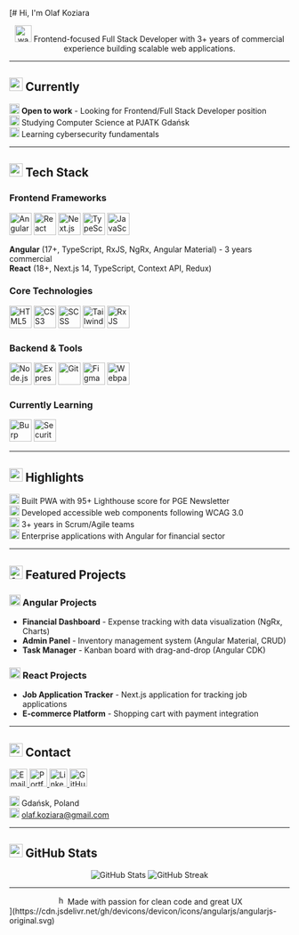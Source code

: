 [# Hi, I'm Olaf Koziara

<div align="center">
  <img src="./icons/wave.svg" width="30" height="30" alt="wave"/> 
  Frontend-focused Full Stack Developer with 3+ years of commercial experience building scalable web applications.
</div>

---

## <img src="./icons/rocket.svg" width="24" height="24" alt="rocket"/> Currently

<img src="./icons/search.svg" width="18" height="18" alt="search"/> **Open to work** - Looking for Frontend/Full Stack Developer position  
<img src="./icons/book.svg" width="18" height="18" alt="book"/> Studying Computer Science at PJATK Gdańsk  
<img src="./icons/growth.svg" width="18" height="18" alt="growth"/> Learning cybersecurity fundamentals

---

## <img src="./icons/code.svg" width="24" height="24" alt="code"/> Tech Stack

### Frontend Frameworks
<p align="left">
  <img src="./icons/angular.svg" width="40" height="40" alt="Angular"/> 
  <img src="./icons/react.svg" width="40" height="40" alt="React"/> 
  <img src="./icons/nextjs.svg" width="40" height="40" alt="Next.js"/> 
  <img src="./icons/typescript.svg" width="40" height="40" alt="TypeScript"/> 
  <img src="./icons/javascript.svg" width="40" height="40" alt="JavaScript"/>
</p>

**Angular** (17+, TypeScript, RxJS, NgRx, Angular Material) - 3 years commercial  
**React** (18+, Next.js 14, TypeScript, Context API, Redux)

### Core Technologies
<p align="left">
  <img src="./icons/html.svg" width="40" height="40" alt="HTML5"/> 
  <img src="./icons/css.svg" width="40" height="40" alt="CSS3"/> 
  <img src="./icons/sass.svg" width="40" height="40" alt="SCSS"/> 
  <img src="./icons/tailwind.svg" width="40" height="40" alt="Tailwind"/>
  <img src="./icons/rxjs.svg" width="40" height="40" alt="RxJS"/>
</p>

### Backend & Tools
<p align="left">
  <img src="./icons/nodejs.svg" width="40" height="40" alt="Node.js"/> 
  <img src="./icons/express.svg" width="40" height="40" alt="Express"/> 
  <img src="./icons/git.svg" width="40" height="40" alt="Git"/> 
  <img src="./icons/figma.svg" width="40" height="40" alt="Figma"/>
  <img src="./icons/webpack.svg" width="40" height="40" alt="Webpack"/>
</p>

### Currently Learning
<p align="left">
  <img src="./icons/burpsuite.svg" width="40" height="40" alt="Burp Suite"/> 
  <img src="./icons/security.svg" width="40" height="40" alt="Security"/>
</p>

---

## <img src="./icons/trophy.svg" width="24" height="24" alt="trophy"/> Highlights

<img src="./icons/check.svg" width="18" height="18" alt="check"/> Built PWA with 95+ Lighthouse score for PGE Newsletter  
<img src="./icons/check.svg" width="18" height="18" alt="check"/> Developed accessible web components following WCAG 3.0  
<img src="./icons/check.svg" width="18" height="18" alt="check"/> 3+ years in Scrum/Agile teams  
<img src="./icons/check.svg" width="18" height="18" alt="check"/> Enterprise applications with Angular for financial sector

---

## <img src="./icons/folder.svg" width="24" height="24" alt="folder"/> Featured Projects

### <img src="./icons/angular.svg" width="20" height="20" alt="Angular"/> Angular Projects
- **Financial Dashboard** - Expense tracking with data visualization (NgRx, Charts)
- **Admin Panel** - Inventory management system (Angular Material, CRUD)
- **Task Manager** - Kanban board with drag-and-drop (Angular CDK)

### <img src="./icons/react.svg" width="20" height="20" alt="React"/> React Projects
- **Job Application Tracker** - Next.js application for tracking job applications
- **E-commerce Platform** - Shopping cart with payment integration

---

## <img src="./icons/contact.svg" width="24" height="24" alt="contact"/> Contact

<p align="left">
  <a href="mailto:olaf.koziara@gmail.com">
    <img src="./icons/email.svg" width="32" height="32" alt="Email"/>
  </a>
  <a href="https://olaf-koziara-portfoli-ang.vercel.app/" target="_blank">
    <img src="./icons/portfolio.svg" width="32" height="32" alt="Portfolio"/>
  </a>
  <a href="https://www.linkedin.com/in/olaf-koziara-0b7b47164/" target="_blank">
    <img src="./icons/linkedin.svg" width="32" height="32" alt="LinkedIn"/>
  </a>
  <a href="https://github.com/Olaf-Koziara" target="_blank">
    <img src="./icons/github.svg" width="32" height="32" alt="GitHub"/>
  </a>
</p>

<img src="./icons/location.svg" width="18" height="18" alt="location"/> Gdańsk, Poland  
<img src="./icons/email.svg" width="18" height="18" alt="email"/> olaf.koziara@gmail.com

---

## <img src="./icons/stats.svg" width="24" height="24" alt="stats"/> GitHub Stats

<div align="center">
  <img src="https://github-readme-stats.vercel.app/api?username=Olaf-Koziara&show_icons=true&theme=dark&hide_border=true&bg_color=0D1117&title_color=58A6FF&icon_color=58A6FF&text_color=C9D1D9" alt="GitHub Stats" />
  
  <img src="https://github-readme-streak-stats.herokuapp.com/?user=Olaf-Koziara&theme=dark&hide_border=true&background=0D1117&stroke=58A6FF&ring=58A6FF&fire=58A6FF&currStreakLabel=C9D1D9" alt="GitHub Streak" />
</div>

---

<div align="center">
  <img src="./icons/heart.svg" width="16" height="16" alt="heart"/> Made with passion for clean code and great UX
</div>
](https://cdn.jsdelivr.net/gh/devicons/devicon/icons/angularjs/angularjs-original.svg)
